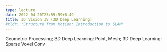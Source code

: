```yaml
---
type: lecture
date: 2022-04-20T23:59:59+8:49
title: 3D Vision IV (3D Deep Learning)
#tldr: "Structure from Motion; Introduction to SLAM"
---
```

Geometric Processing; 3D Deep Learning: Point, Mesh; 3D Deep Learning: Sparse Voxel Conv


